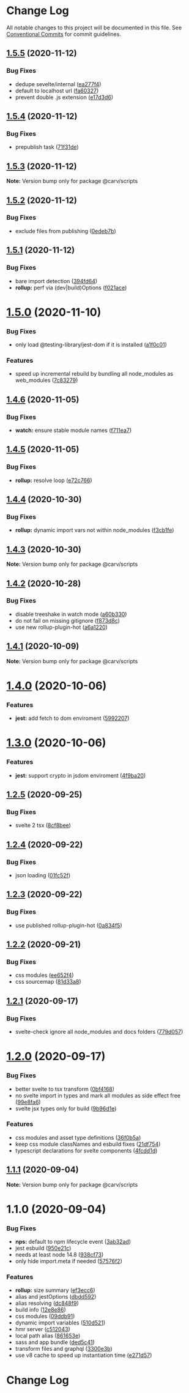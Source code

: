 # Change Log

All notable changes to this project will be documented in this file.
See [Conventional Commits](https://conventionalcommits.org) for commit guidelines.

## [1.5.5](https://github.com/carvjs/tools/compare/@carv/scripts@1.5.4...@carv/scripts@1.5.5) (2020-11-12)

### Bug Fixes

- dedupe sevelte/internal ([ea277f4](https://github.com/carvjs/tools/commit/ea277f4b1e8531dfc46b695d1344176059eaab9e))
- default to localhost url ([fa60327](https://github.com/carvjs/tools/commit/fa60327d43257e5704804c5ab9b453ab199cb2b4))
- prevent double .js extension ([e17d3d6](https://github.com/carvjs/tools/commit/e17d3d6de976fb2a07ce89ebd4e38b3e0a7a196a))

## [1.5.4](https://github.com/carvjs/tools/compare/@carv/scripts@1.5.3...@carv/scripts@1.5.4) (2020-11-12)

### Bug Fixes

- prepublish task ([71f31de](https://github.com/carvjs/tools/commit/71f31de11306605d8df9a141bc8a8755f13a0163))

## [1.5.3](https://github.com/carvjs/tools/compare/@carv/scripts@1.5.2...@carv/scripts@1.5.3) (2020-11-12)

**Note:** Version bump only for package @carv/scripts

## [1.5.2](https://github.com/carvjs/tools/compare/@carv/scripts@1.5.1...@carv/scripts@1.5.2) (2020-11-12)

### Bug Fixes

- exclude files from publishing ([0edeb7b](https://github.com/carvjs/tools/commit/0edeb7b77458f44971666c74125babe51e2130cc))

## [1.5.1](https://github.com/carvjs/tools/compare/@carv/scripts@1.5.0...@carv/scripts@1.5.1) (2020-11-12)

### Bug Fixes

- bare import detection ([394fd64](https://github.com/carvjs/tools/commit/394fd6487bfbbbbad85cd75f3e6dd2ecb87f467f))
- **rollup:** perf via (dev|build)Options ([f021ace](https://github.com/carvjs/tools/commit/f021ace38cc840a565f4aaba285a0f8477d2eb2d))

# [1.5.0](https://github.com/carvjs/tools/compare/@carv/scripts@1.4.6...@carv/scripts@1.5.0) (2020-11-10)

### Bug Fixes

- only load @testing-library/jest-dom if it is installed ([a1f0c01](https://github.com/carvjs/tools/commit/a1f0c01313621855cbb64e4b7193c5e13155fd90))

### Features

- speed up incremental rebuild by bundling all node_modules as web_modules ([7c83279](https://github.com/carvjs/tools/commit/7c83279e95c9d47143d3f9ea46f1766f6f3bc6ff))

## [1.4.6](https://github.com/carvjs/tools/compare/@carv/scripts@1.4.5...@carv/scripts@1.4.6) (2020-11-05)

### Bug Fixes

- **watch:** ensure stable module names ([f711ea7](https://github.com/carvjs/tools/commit/f711ea73aba7bdff139480952f5184c7b1389957))

## [1.4.5](https://github.com/carvjs/tools/compare/@carv/scripts@1.4.4...@carv/scripts@1.4.5) (2020-11-05)

### Bug Fixes

- **rollup:** resolve loop ([e72c766](https://github.com/carvjs/tools/commit/e72c76616c91e8830cd5a4eb10b379d072aae1c9))

## [1.4.4](https://github.com/carvjs/tools/compare/@carv/scripts@1.4.3...@carv/scripts@1.4.4) (2020-10-30)

### Bug Fixes

- **rollup:** dynamic import vars not within node_modules ([f3cb1fe](https://github.com/carvjs/tools/commit/f3cb1fea2df635e915a5081cf0917c65a77550a9))

## [1.4.3](https://github.com/carvjs/tools/compare/@carv/scripts@1.4.2...@carv/scripts@1.4.3) (2020-10-30)

**Note:** Version bump only for package @carv/scripts

## [1.4.2](https://github.com/carvjs/tools/compare/@carv/scripts@1.4.1...@carv/scripts@1.4.2) (2020-10-28)

### Bug Fixes

- disable treeshake in watch mode ([a60b330](https://github.com/carvjs/tools/commit/a60b3303ba9fc5dcfae97026d73bbcd7a0f80a82))
- do not fail on missing gitignore ([f873d8c](https://github.com/carvjs/tools/commit/f873d8c14f4e6a9bff660d9f0620a2fc199c200f))
- use new rollup-plugin-hot ([a6a1220](https://github.com/carvjs/tools/commit/a6a122029db96af76aac7f1ea37634cc7d030cd6))

## [1.4.1](https://github.com/carvjs/tools/compare/@carv/scripts@1.4.0...@carv/scripts@1.4.1) (2020-10-09)

**Note:** Version bump only for package @carv/scripts

# [1.4.0](https://github.com/carvjs/tools/compare/@carv/scripts@1.3.0...@carv/scripts@1.4.0) (2020-10-06)

### Features

- **jest:** add fetch to dom enviroment ([5992207](https://github.com/carvjs/tools/commit/5992207776fd17cfe73a2d52a3240ebb2c219381))

# [1.3.0](https://github.com/carvjs/tools/compare/@carv/scripts@1.2.5...@carv/scripts@1.3.0) (2020-10-06)

### Features

- **jest:** support crypto in jsdom enviroment ([4f9ba20](https://github.com/carvjs/tools/commit/4f9ba2028011dcd6a55c4653339cc6fd076f6c3b))

## [1.2.5](https://github.com/carvjs/tools/compare/@carv/scripts@1.2.4...@carv/scripts@1.2.5) (2020-09-25)

### Bug Fixes

- svelte 2 tsx ([8cf8bee](https://github.com/carvjs/tools/commit/8cf8bee78b2bcae1c3a830ed9d05e3d3a6bf0a15))

## [1.2.4](https://github.com/carvjs/tools/compare/@carv/scripts@1.2.3...@carv/scripts@1.2.4) (2020-09-22)

### Bug Fixes

- json loading ([01fc52f](https://github.com/carvjs/tools/commit/01fc52faf1cac4f61e6d61302fc0d449f4ac4e42))

## [1.2.3](https://github.com/carvjs/tools/compare/@carv/scripts@1.2.2...@carv/scripts@1.2.3) (2020-09-22)

### Bug Fixes

- use published rollup-plugin-hot ([0a834f5](https://github.com/carvjs/tools/commit/0a834f52277427ee9d55eccd7cf7bff5eda36b32))

## [1.2.2](https://github.com/carvjs/tools/compare/@carv/scripts@1.2.1...@carv/scripts@1.2.2) (2020-09-21)

### Bug Fixes

- css modules ([ee652f4](https://github.com/carvjs/tools/commit/ee652f499cb56cba34d62c53d41b8701c3c906a6))
- css sourcemap ([81d33a8](https://github.com/carvjs/tools/commit/81d33a82bf6c0b077362d04d9c6858295bf68fd0))

## [1.2.1](https://github.com/carvjs/tools/compare/@carv/scripts@1.2.0...@carv/scripts@1.2.1) (2020-09-17)

### Bug Fixes

- svelte-check ignore all node_modules and docs folders ([779d057](https://github.com/carvjs/tools/commit/779d057cbf90ff8ec1fa43a6642619d8319f53d4))

# [1.2.0](https://github.com/carvjs/tools/compare/@carv/scripts@1.1.1...@carv/scripts@1.2.0) (2020-09-17)

### Bug Fixes

- better svelte to tsx transform ([0bf4168](https://github.com/carvjs/tools/commit/0bf416817f6f600ecfb95a8ec4f28932d24ccd4d))
- no svelte import in types and mark all modules as side effect free ([99e8fa6](https://github.com/carvjs/tools/commit/99e8fa62804c2af79cc6f4c54fc15bf2fc4e5fa5))
- svelte jsx types only for build ([9b96d1e](https://github.com/carvjs/tools/commit/9b96d1e04898fb797b8c5468ae3c6f5d96ab0efe))

### Features

- css modules and asset type definitions ([36f0b5a](https://github.com/carvjs/tools/commit/36f0b5a923663191a51e14015e751a2080a6c18c))
- keep css module classNames and esbuild fixes ([21df754](https://github.com/carvjs/tools/commit/21df754cb5aee0d8159e0e4bba5b0a8ae9a07eda))
- typescript declarations for svelte components ([4fcdd1d](https://github.com/carvjs/tools/commit/4fcdd1d43a607c8f4d092d312a030430555ca681))

## [1.1.1](https://github.com/carvjs/tools/compare/@carv/scripts@1.1.0...@carv/scripts@1.1.1) (2020-09-04)

**Note:** Version bump only for package @carv/scripts

# 1.1.0 (2020-09-04)

### Bug Fixes

- **nps:** default to npm lifecycle event ([3ab32ad](https://github.com/carvjs/tools/commit/3ab32aded9fb40b52648db02b32dd3512faeadeb))
- jest esbuild ([950e21c](https://github.com/carvjs/tools/commit/950e21c7826c46632c22ee094edd21faa66d0b3f))
- needs at least node 14.8 ([938cf73](https://github.com/carvjs/tools/commit/938cf73312f155ccc0196ec482923d98fe9d7d94))
- only hide import.meta if needed ([57576f2](https://github.com/carvjs/tools/commit/57576f29a03a100cd9023121bb54179ca01bbe04))

### Features

- **rollup:** size summary ([ef3ecc6](https://github.com/carvjs/tools/commit/ef3ecc63749890768f312d6a8f535245b7e0ba3b))
- alias and jestOptions ([dbdd592](https://github.com/carvjs/tools/commit/dbdd592a5e4cee948bc9381992ddb777cae5c550))
- alias resolving ([dc848f9](https://github.com/carvjs/tools/commit/dc848f989ddf75f10a04b6004fece3261eb4bbbe))
- build info ([12e8e86](https://github.com/carvjs/tools/commit/12e8e86362217b23556c75d3f0eb4aef97ac39ad))
- css modules ([09ddb91](https://github.com/carvjs/tools/commit/09ddb91928df72a29a45bd0b864d0d88d8a46d38))
- dynamic import variables ([510d521](https://github.com/carvjs/tools/commit/510d52195c6200e20b29139d8b8d1b27d968f89a))
- hmr server ([c512043](https://github.com/carvjs/tools/commit/c51204340d7e411e6d31089dc255b4f24670f6dc))
- local path alias ([861653e](https://github.com/carvjs/tools/commit/861653e144a01b62deea4c7ab4d5b62e481fcbff))
- sass and app bundle ([ded5c41](https://github.com/carvjs/tools/commit/ded5c41caca719474927070f1f5c4b1e9048affc))
- transform files and graphql ([3300e3b](https://github.com/carvjs/tools/commit/3300e3bb5c27090e062c2665e5750cd68c81957a))
- use v8 cache to speed up instantiation time ([e271d57](https://github.com/carvjs/tools/commit/e271d570d91e2a31d5aaae295839dc6b5165730e))

# Change Log
